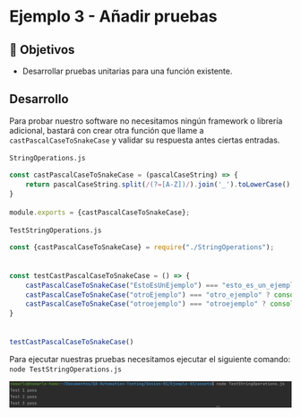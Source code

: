 # Ejemplo 3 - Añadir pruebas

## :dart: Objetivos

- Desarrollar pruebas unitarias para una función existente.


## Desarrollo

Para probar nuestro software no necesitamos ningún framework o librería adicional, bastará con crear otra función que
llame a `castPascalCaseToSnakeCase` y validar su respuesta antes ciertas entradas.

`StringOperations.js`

```javascript
const castPascalCaseToSnakeCase = (pascalCaseString) => {
    return pascalCaseString.split(/(?=[A-Z])/).join('_').toLowerCase();
}

module.exports = {castPascalCaseToSnakeCase};
```

`TestStringOperations.js`

```javascript
const {castPascalCaseToSnakeCase} = require("./StringOperations");


const testCastPascalCaseToSnakeCase = () => {
    castPascalCaseToSnakeCase("EstoEsUnEjemplo") === "esto_es_un_ejemplo" ? console.log("Test 1 pass") : console.log("Test 1 fail")
    castPascalCaseToSnakeCase("otroEjemplo") === "otro_ejemplo" ? console.log("Test 2 pass") : console.log("Test 2 fail")
    castPascalCaseToSnakeCase("otroejemplo") === "otroejemplo" ? console.log("Test 3 pass") : console.log("Test 3 fail")
}


testCastPascalCaseToSnakeCase()
```

Para ejecutar nuestras pruebas necesitamos ejecutar el siguiente comando: `node TestStringOperations.js`

![img.png](assets/tests-execution.png)
